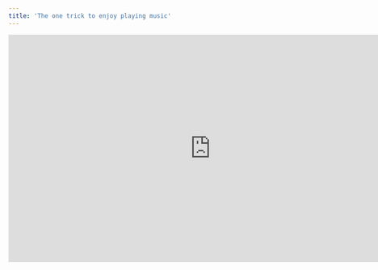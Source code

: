 ```yaml
---
title: 'The one trick to enjoy playing music'
---
```


<iframe width="800" height="450" src="https://www.youtube.com/embed/cnhHpfp4ujw" frameborder="0" allow="accelerometer; autoplay; encrypted-media; gyroscope; picture-in-picture" allowfullscreen></iframe>